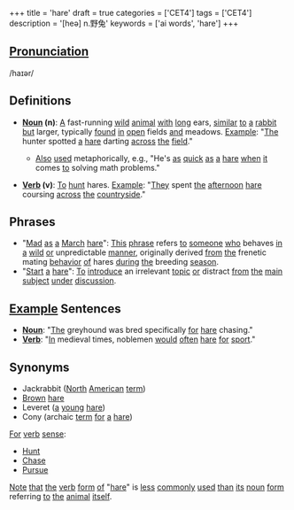 +++
title = 'hare'
draft = true
categories = ['CET4']
tags = ['CET4']
description = '[heə] n.野兔'
keywords = ['ai words', 'hare']
+++

## [Pronunciation](/en/post/pronunciation/)
/haɪər/

## Definitions
- **[Noun](/en/post/noun/) (n)**: [A](/en/post/a/) fast-running [wild](/en/post/wild/) [animal](/en/post/animal/) [with](/en/post/with/) [long](/en/post/long/) ears, [similar](/en/post/similar/) [to](/en/post/to/) [a](/en/post/a/) [rabbit](/en/post/rabbit/) [but](/en/post/but/) larger, typically [found](/en/post/found/) [in](/en/post/in/) [open](/en/post/open/) fields [and](/en/post/and/) meadows. [Example](/en/post/example/): "[The](/en/post/the/) hunter spotted [a](/en/post/a/) [hare](/en/post/hare/) darting [across](/en/post/across/) [the](/en/post/the/) [field](/en/post/field/)."
  - [Also](/en/post/also/) [used](/en/post/used/) metaphorically, e.g., "He's [as](/en/post/as/) [quick](/en/post/quick/) [as](/en/post/as/) [a](/en/post/a/) [hare](/en/post/hare/) [when](/en/post/when/) [it](/en/post/it/) comes [to](/en/post/to/) solving math problems."
  
- **[Verb](/en/post/verb/) (v)**: [To](/en/post/to/) [hunt](/en/post/hunt/) hares. [Example](/en/post/example/): "[They](/en/post/they/) spent [the](/en/post/the/) [afternoon](/en/post/afternoon/) [hare](/en/post/hare/) coursing [across](/en/post/across/) [the](/en/post/the/) [countryside](/en/post/countryside/)."

## Phrases
- "[Mad](/en/post/mad/) [as](/en/post/as/) [a](/en/post/a/) [March](/en/post/march/) [hare](/en/post/hare/)": [This](/en/post/this/) [phrase](/en/post/phrase/) refers [to](/en/post/to/) [someone](/en/post/someone/) [who](/en/post/who/) behaves [in](/en/post/in/) [a](/en/post/a/) [wild](/en/post/wild/) [or](/en/post/or/) unpredictable [manner](/en/post/manner/), originally derived [from](/en/post/from/) [the](/en/post/the/) frenetic mating [behavior](/en/post/behavior/) [of](/en/post/of/) hares [during](/en/post/during/) [the](/en/post/the/) breeding [season](/en/post/season/).
- "[Start](/en/post/start/) [a](/en/post/a/) [hare](/en/post/hare/)": [To](/en/post/to/) [introduce](/en/post/introduce/) an irrelevant [topic](/en/post/topic/) [or](/en/post/or/) distract [from](/en/post/from/) [the](/en/post/the/) [main](/en/post/main/) [subject](/en/post/subject/) [under](/en/post/under/) [discussion](/en/post/discussion/).

## [Example](/en/post/example/) Sentences
- **[Noun](/en/post/noun/)**: "[The](/en/post/the/) greyhound was bred specifically [for](/en/post/for/) [hare](/en/post/hare/) chasing."
- **[Verb](/en/post/verb/)**: "[In](/en/post/in/) medieval times, noblemen [would](/en/post/would/) [often](/en/post/often/) [hare](/en/post/hare/) [for](/en/post/for/) [sport](/en/post/sport/)."

## Synonyms
- Jackrabbit ([North](/en/post/north/) [American](/en/post/american/) [term](/en/post/term/))
- [Brown](/en/post/brown/) [hare](/en/post/hare/)
- Leveret ([a](/en/post/a/) [young](/en/post/young/) [hare](/en/post/hare/))
- Cony (archaic [term](/en/post/term/) [for](/en/post/for/) [a](/en/post/a/) [hare](/en/post/hare/)) 

[For](/en/post/for/) [verb](/en/post/verb/) [sense](/en/post/sense/):
- [Hunt](/en/post/hunt/)
- [Chase](/en/post/chase/)
- [Pursue](/en/post/pursue/)

[Note](/en/post/note/) [that](/en/post/that/) [the](/en/post/the/) [verb](/en/post/verb/) [form](/en/post/form/) [of](/en/post/of/) "[hare](/en/post/hare/)" is [less](/en/post/less/) [commonly](/en/post/commonly/) [used](/en/post/used/) [than](/en/post/than/) [its](/en/post/its/) [noun](/en/post/noun/) [form](/en/post/form/) referring [to](/en/post/to/) [the](/en/post/the/) [animal](/en/post/animal/) [itself](/en/post/itself/).
